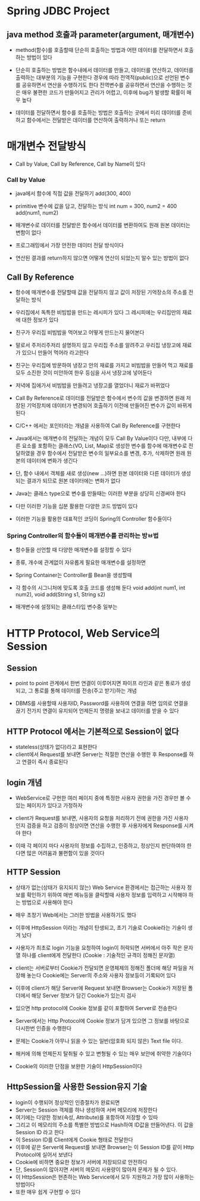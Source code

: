 # Spring JDBC Project


## java method 호출과 parameter(argument, 매개변수)
* method(함수)를 호출할때 단순히 호출하는 방법과 
어떤 데이터를 전달하면서 호출하는 방법이 있다

* 단순히 호출하는 방법은 
함수내에서 데이터를 만들고, 데이터를 연산하고, 데이터를 출력하는 대부분의 기능을 구현한다
경우에 따라 전역적(public)으로 선언된 변수를 공유하면서 
연산을 수행하기도 한다
전역변수를 공유하면서 연산을 수행하는 것은 
매우 불편한 코드가 만들어지고 
관리가 어렵고, 이후에 bug가 발생할 확률이 매우 높다

* 데이터를 전달하면서 함수를 호출하는 방법은
호출하는 곳에서 미리 데이터를 준비하고 
함수에서는 전달받은 데이터를 연산하여 출력하거나 또는 return

# 매개변수 전달방식
* Call by Value, Call by Reference, Call by Name이 있다

### Call by Value
* java에서 함수에 직접 값을 전달하기
add(300, 400)
* primitive 변수에 값을 담고, 전달하는 방식
int num = 300, num2 = 400
add(num1, num2)

* 매개변수로 데이터를 전달받은 함수에서 데이터를 변환하여도 
원래 원본 데이터는 변함이 없다

* 프로그래밍에서 가장 안전한 데이터 전달 방식이다
* 연산된 결과를 return하지 않으면 어떻게 연산이 되었는지
알수 있는 방법이 없다

## Call By Reference
* 함수에 매개변수를 전달할때 값을 전달하지 않고 
값이 저장된 기억장소의 주소를 전달하는 방식

* 우리집에서 독특한 비빔밥을 만드는 레시피가 있다
그 레시피에는 우리집만의 재료에 대한 정보가 있다

* 친구가 우리집 비빔밥을 먹어보고 어떻게 만드는지 물어본다
* 말로서 주저리주저리 설명하지 않고
우리집 주소를 알려주고 우리집 냉장고에 재료가 있으니 만들어 먹어라 라고한다
* 친구는 우리집에 방문하여 냉장고 안의 재료를 가지고 비빔밥을 만들어 먹고
재료를 모두 소진한 것이 미안하여 한우 등심을 사서 
냉장고에 넣어둔다
* 저녁에 집에가서 비빔밥을 만들려고 냉장고를 열었더니 
재료가 바뀌었다

* Call By Reference로 데이터를 전달받은 함수에서 변수의 값을 변경하면 원래 저장된 기억장치에 
데이터가 변경되어 호출하기 이전에 만들어진 변수가 값이 바뀌게 된다

* C/C++ 에서는 포인터라는 개념을 사용하여 Call By Reference를 구현한다

* Java에서는 매개변수의 전달하는 개념이 모두 Call By Value이다
다만, 내부에 다른 요소를 포함하는 클래스(VO, List, Map)로 생성한 변수를
함수에 매개변수로 전달하였을 경우 
함수에서 전달받은 변수의 일부요소를 변경, 추가, 삭제하면 
원래 원본의 데이터에 변화가 생긴다

* 단, 함수 내에서 객체를 새로 생성(new ...)하면 원본 데이터와 다른 데이터가 생성되는 결과가 되므로
원본 데이터에는 변화가 없다

* Java는 클래스 type으로 변수를 만들때는 이러한 부분을 상당히 신경써야 한다

* 다만 이러한 기능을 십분 활용한 다양한 코드 방법이 있다
* 이러한 기능을 활용한 대표적인 코딩이
Spring의 Controller 함수들이다

### Spring Controller의 함수들이 매개변수를 관리하는 방ㅂ법
* 함수들을 선언할 때 다양한 매개변수를 설정할 수 있다
* 종류, 개수에 관계없이 자유롭게 필요한 매개변수를 설정하면
* Spring Container는 Controller를 Bean을 생성할때
* 각 함수의 시그니처에 맞도록 호출 코드를 생성해 둔다
void add(int num1, int num2), void add(String s1, String s2)

* 매개변수에 설정되는 클래스타입 변수중 일부는

# HTTP Protocol, Web Service의 Session

## Session 
* point to point 관계에서 한번 연결이 이루어지면
파이프 라인과 같은 통로가 생성되고, 그 통로를 통해
데이터를 전송(주고 받기)하는 개념

* DBMS를 사용할때 사용자ID, Password를 사용하여 연결을 하면
임의로 연결을 끊기 전가지 연결이 유지되어 
언제든지 명령을 보내고 데이터를 받을 수 있다

## HTTP Protocol 에서는 기본적으로 Session이 없다
* stateless(상태가 없다)라고 표현한다
* client에서 Request를 보내면
Server는 적절한 연산을 수행한 후 Response를 하고 
연결이 즉시 종료된다

## login 개념
* WebService로 구현한 여러 페이지 중에 
특정한 사용자 권한을 가진 경우만 볼 수 있는 페이지가 있다고 가정하자

* client가 Request를 보내면, 사용자의 요청을 처리하기 전에 
권한을 가진 사용자 인지 검증을 하고
검증이 정상이면 연산을 수행한 후 사용자에게 Response를 시켜야 한다

* 이때 각 페이지 마다 사용자의 정보를 수집하고, 인증하고,
정상인지 판단하여야 한다면 
많은 어려움과 불편함이 있을 것이다

## HTTP Session 
* 상태가 없는(상태가 유지되지 않는) Web Service 환경에서는 
접근하는 사용자 정보를 확인하기 위하여 매번 메뉴등을 클릭할때
사용자 정보를 입력하고 시작해야 하는 방법으로 사용해야 한다
* 매우 초창기 Web에서는 그러한 방법을 사용하기도 했다

* 이후에 HttpSession 이라는 개념이 탄생되고, 초기 기술로 Cookie라는 기술이 생겨 났다
* 사용자가 최초로 login 기능을 요청하여 login이 허락되면 서버에서 아주 작은 문자열 하나를 client에게 전달한다
(Cookie : 기술적인 규격이 정해진 문자열)

* client는 서버로부터 Cookie가 전달되면 운영체제의 정해진 폴더에 해당 파일을 저장해 놓는다 
Cookie에는 Server의 주소와 사용자 정보등이 기록되어 있다
* 이후에 client가 해당 Server에 Request 보내면 
Browser는 Cookie가 저장된 폴더에서 해당 Server 정보가 담긴 Cookie가 있는지 검사
* 있으면 http protocol에 Cookie 정보를 같이 포함하여 Server로 전송한다
* Server에서는 Http Protocol에 Cookie 정보가 담겨 있으면 그 정보를 바탕으로 다시한번 인증을 수행한다
* 문제는 Cookie가 아무나 읽을 수 있는 일반(암호화 되지 않은) Text file 이다.
* 해커에 의해 언제든지 탈취될 수 있고 변형될 수 있는 매우 보안에 취약한 기술이다
* Cookie의 이러한 단점을 보완한 기술이 HttpSession이다

## HttpSession을 사용한 Session유지 기술
* login이 수행되어 정상적인 인증절차가 완료되면 
* Server는 Session 객체를 하나 생성하여 서버 메모리에 저장한다
* 여기에는 다양한 정보(속성, Attribute)를 포함하여 저장할 수 있따
* 그리고 이 메모리의 주소를 특별한 방법으로 Hash하여 ID값을 만들어낸다. 이 값을 Session ID 라고 한다
* 이 Session ID를 Client에게 Cookie 형태로 전달한다 
* 이후에 같은 Server에 Request를 보내면 Browser는 이 Session ID를 같이 Http Protocol에 실어서 보낸다
* Cookie에 비하면 중요한 정보가 서버에 저장되므로 안전하다
* 단, Session이 많아지면 서버의 메모리 사용량이 많아져 문제가 될 수 있다.
* 이 HttpSession은 현존하는 Web Service에서 모두 지원하고 가장 많이 사용하는 방법이다
* 또한 매우 쉽게 구현할 수 있다
